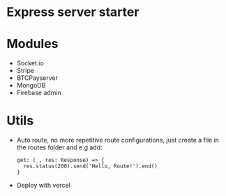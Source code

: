 # Express server starter

# Modules
- Socket.io
- Stripe
- BTCPayserver
- MongoDB
- Firebase admin

# Utils
- Auto route, no more repetitive route configurations, just create a file in the routes folder and e.g add:

  ``` console
  get: (_, res: Response) => {
    res.status(200).send('Hello, Route!').end()
  }
  ```

- Deploy with vercel